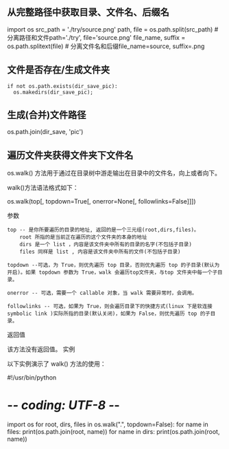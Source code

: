 ## 从完整路径中获取目录、文件名、后缀名
import os
src_path = './try/source.png'
path, file = os.path.split(src_path)  # 分离路径和文件path='./try', file='source.png'
file_name, suffix = os.path.splitext(file)  # 分离文件名和后缀file_name=source, suffix=.png
## 文件是否存在/生成文件夹 
    if not os.path.exists(dir_save_pic): 
      os.makedirs(dir_save_pic); 
## 生成(合并)文件路径
os.path.join(dir_save, 'pic')
## 遍历文件夹获得文件夹下文件名
os.walk() 方法用于通过在目录树中游走输出在目录中的文件名，向上或者向下。

walk()方法语法格式如下：

os.walk(top[, topdown=True[, onerror=None[, followlinks=False]]])

参数

    top -- 是你所要遍历的目录的地址, 返回的是一个三元组(root,dirs,files)。
        root 所指的是当前正在遍历的这个文件夹的本身的地址
        dirs 是一个 list ，内容是该文件夹中所有的目录的名字(不包括子目录)
        files 同样是 list , 内容是该文件夹中所有的文件(不包括子目录)

    topdown --可选，为 True，则优先遍历 top 目录，否则优先遍历 top 的子目录(默认为开启)。如果 topdown 参数为 True，walk 会遍历top文件夹，与top 文件夹中每一个子目录。

    onerror -- 可选，需要一个 callable 对象，当 walk 需要异常时，会调用。

    followlinks -- 可选，如果为 True，则会遍历目录下的快捷方式(linux 下是软连接 symbolic link )实际所指的目录(默认关闭)，如果为 False，则优先遍历 top 的子目录。

返回值

该方法没有返回值。
实例

以下实例演示了 walk() 方法的使用：

#!/usr/bin/python
# -*- coding: UTF-8 -*-

import os
for root, dirs, files in os.walk(".", topdown=False):
    for name in files:
        print(os.path.join(root, name))
    for name in dirs:
        print(os.path.join(root, name))
